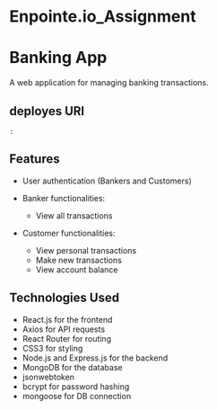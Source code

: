 # Enpointe.io_Assignment

# Banking App

A web application for managing banking transactions.
## deployes URl
    :
## Features  

- User authentication (Bankers and Customers)

- Banker functionalities:
  - View all transactions

- Customer functionalities:
  - View personal transactions
  - Make new transactions
  - View account balance

## Technologies Used

- React.js for the frontend
- Axios for API requests
- React Router for routing
- CSS3 for styling
- Node.js and Express.js for the backend
- MongoDB for the database
- jsonwebtoken 
- bcrypt for password hashing 
- mongoose for DB connection



